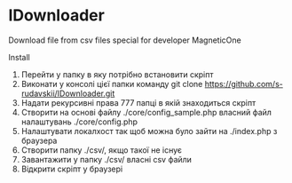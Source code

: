 IDownloader
===========

Download file from csv files special for developer MagneticOne


Install

1. Перейти у папку в яку потрібно встановити скріпт
2. Виконати у консолі цієї папки команду git clone https://github.com/s-rudavskii/IDownloader.git
3. Надати рекурсивні права 777 папці в якій знаходиться скріпт
4. Створити на основі файлу ./core/config_sample.php власний файл налаштувань ./core/config.php
5. Налаштувати локалхост так щоб можна було зайти на ./index.php з браузера
6. Створити папку ./csv/, якщо такої не існує
7. Завантажити у папку ./csv/ власні csv файли
8. Відкрити скріпт у браузері
